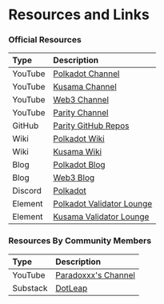 # Resources and Links

### Official Resources

| Type | Description |
| :--- | :--- |
| YouTube | [Polkadot Channel](%20%20https://www.youtube.com/channel/UCB7PbjuZLEba_znc7mEGNgw) |
| YouTube | [Kusama Channel](https://www.youtube.com/c/kusamanetwork) |
| YouTube | [Web3 Channel](https://www.youtube.com/channel/UClnw_bcNg4CAzF772qEtq4g) |
| YouTube | [Parity Channel](https://www.youtube.com/channel/UCSs5vZi0U7qHLkUjF3QnaWg) |
| GitHub | [Parity GitHub Repos](https://github.com/paritytech) |
| Wiki | [Polkadot Wiki](https://wiki.polkadot.network/docs/en/getting-started) |
| Wiki | [Kusama Wiki](https://guide.kusama.network/docs/en/kusama-index) |
| Blog | [Polkadot Blog](https://polkadot.network/blog/) |
| Blog | [Web3 Blog](%20%20https://medium.com/web3foundation) |
| Discord | [Polkadot](%20%20https://discord.gg/wGUDt2p) |
| Element | [Polkadot Validator Lounge](https://app.element.io/#/room/#polkadot-validator-lounge:matrix.org) |
| Element | [Kusama Validator Lounge](https://app.element.io/#/room/#KusamaValidatorLounge:polkadot.builders) |

### Resources By Community Members

| Type | Description |
| :--- | :--- |
| YouTube | [Paradoxxx's Channel](https://www.youtube.com/channel/UCaL8-V37qcHeaVYtlOAdgAA) |
| Substack | [DotLeap](https://newsletter.dotleap.com/) |







